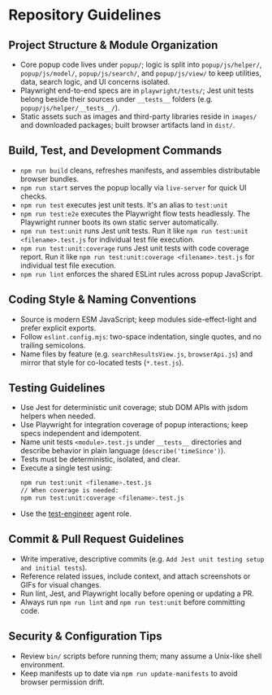 # Repository Guidelines

## Project Structure & Module Organization

- Core popup code lives under `popup/`; logic is split into `popup/js/helper/`, `popup/js/model/`, `popup/js/search/`, and `popup/js/view/` to keep utilities, data, search logic, and UI concerns isolated.
- Playwright end-to-end specs are in `playwright/tests/`; Jest unit tests belong beside their sources under `__tests__` folders (e.g. `popup/js/helper/__tests__/`).
- Static assets such as images and third-party libraries reside in `images/` and downloaded packages; built browser artifacts land in `dist/`.

## Build, Test, and Development Commands

- `npm run build` cleans, refreshes manifests, and assembles distributable browser bundles.
- `npm run start` serves the popup locally via `live-server` for quick UI checks.
- `npm run test` executes jest unit tests. It's an alias to `test:unit`
- `npm run test:e2e` executes the Playwright flow tests headlessly. The Playwright runner boots its own static server automatically.
- `npm run test:unit` runs Jest unit tests. Run it like `npm run test:unit <filename>.test.js` for individual test file execution.
- `npm run test:unit:coverage` runs Jest unit tests with code coverage report. Run it like `npm run test:unit:coverage <filename>.test.js` for individual test file execution.
- `npm run lint` enforces the shared ESLint rules across popup JavaScript.

## Coding Style & Naming Conventions

- Source is modern ESM JavaScript; keep modules side-effect-light and prefer explicit exports.
- Follow `eslint.config.mjs`: two-space indentation, single quotes, and no trailing semicolons.
- Name files by feature (e.g. `searchResultsView.js`, `browserApi.js`) and mirror that style for co-located tests (`*.test.js`).

## Testing Guidelines

- Use Jest for deterministic unit coverage; stub DOM APIs with jsdom helpers when needed.
- Use Playwright for integration coverage of popup interactions; keep specs independent and idempotent.
- Name unit tests `<module>.test.js` under `__tests__` directories and describe behavior in plain language (`describe('timeSince')`).
- Tests must be deterministic, isolated, and clear.
- Execute a single test using:
  ```bash
  npm run test:unit <filename>.test.js
  // When coverage is needed:
  npm run test:unit:coverage <filename>.test.js
  ```
- Use the [test-engineer](.github\agents\test-engineer.md) agent role.

## Commit & Pull Request Guidelines

- Write imperative, descriptive commits (e.g. `Add Jest unit testing setup and initial tests`).
- Reference related issues, include context, and attach screenshots or GIFs for visual changes.
- Run lint, Jest, and Playwright locally before opening or updating a PR.
- Always run `npm run lint` and `npm run test:unit` before committing code.

## Security & Configuration Tips

- Review `bin/` scripts before running them; many assume a Unix-like shell environment.
- Keep manifests up to date via `npm run update-manifests` to avoid browser permission drift.
